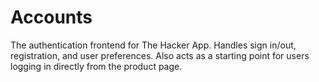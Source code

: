 # Accounts

The authentication frontend for The Hacker App. Handles sign in/out, registration, and user preferences. Also acts as
a starting point for users logging in directly from the product page.
